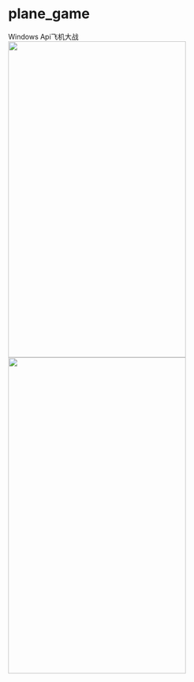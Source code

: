 # plane_game
Windows Api飞机大战
<img src="https://github.com/yongweixie/Roam/blob/master/TIM截图20190416110125.png" height="640" width="360" >
<img src="https://github.com/yongweixie/Roam/blob/master/TIM截图20190416110156.png" height="640" width="360" >
